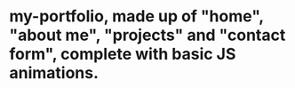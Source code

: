 # my-portfolio, made up of "home", "about me", "projects" and "contact form", complete with basic JS animations.
